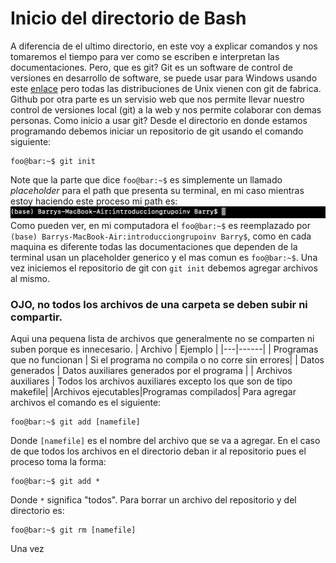 # Inicio del directorio de Bash

A diferencia de el ultimo directorio, en este voy a explicar comandos y nos tomaremos el tiempo para ver como se escriben e interpretan las documentaciones.
Pero, que es git? Git es un software de control de versiones en desarrollo de software, se puede usar para Windows usando este [enlace](https://git-scm.com/) pero todas las distribuciones de Unix vienen con git de fabrica. Github por otra parte es un servisio web que nos permite llevar nuestro control de versiones local (git) a la web y nos permite colaborar con demas personas.
Como inicio a usar git?
Desde el directorio en donde estamos programando debemos iniciar un repositorio de git usando el comando siguiente:
```console
foo@bar:~$ git init
```
Note que la parte que dice `foo@bar:~$` es simplemente un llamado *placeholder* para el path que presenta su terminal, en mi caso mientras estoy haciendo este proceso mi path es:
![screenshot de mi terminal](https://github.com/IfisUASD/IntroduccionalGrupo/blob/main/Imagenes/19AAFB66-C094-4158-87FB-6500914CA517_4_5005_c.jpeg)
Como pueden ver, en mi computadora el `foo@bar:~$` es reemplazado por `(base) Barrys-MacBook-Air:introducciongrupoinv Barry$`, como en cada maquina es diferente todas las documentaciones que dependen de la terminal usan un placeholder generico y el mas comun es `foo@bar:~$`.
Una vez iniciemos el repositorio de git con `git init` debemos agregar archivos al mismo.
### OJO, no todos los archivos de una carpeta se deben subir ni compartir.
Aqui una pequena lista de archivos que generalmente no se comparten ni suben porque es innecesario. 
| Archivo | Ejemplo |
|---|------|
| Programas que no funcionan | Si el programa no compila o no corre sin errores|
| Datos generados | Datos auxiliares generados por el programa |
| Archivos auxiliares | Todos los archivos auxiliares excepto los que son de tipo makefile|
|Archivos ejecutables|Programas compilados|
Para agregar archivos el comando es el siguiente:
```console
foo@bar:~$ git add [namefile]
```
Donde `[namefile]` es el nombre del archivo que se va a agregar. En el caso de que todos los archivos en el directorio deban ir al repositorio pues el proceso toma la forma:
```console
foo@bar:~$ git add *
```
Donde `*` significa "todos". Para borrar un archivo del repositorio y del directorio es:
```console
foo@bar:~$ git rm [namefile]
```
Una vez 
